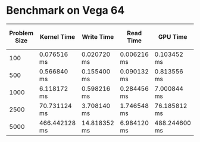 # Benchmark on Vega 64

| Problem Size | Kernel Time   | Write Time   | Read Time   | GPU Time      | GPU + CPU Time | MFLOPS     |
|--------------|---------------|--------------|-------------|---------------|----------------|------------|
|          100 |   0.076516 ms |  0.020720 ms | 0.006216 ms |   0.103452 ms |      13.207 ms |    151.435 |
|          500 |   0.566840 ms |  0.155400 ms | 0.090132 ms |   0.813556 ms |      13.641 ms |  18326.942 |
|         1000 |   6.118172 ms |  0.598216 ms | 0.284456 ms |   7.000844 ms |      22.078 ms |  90587.763 |
|         2500 |  70.731124 ms |  3.708140 ms | 1.746548 ms |  76.185812 ms |     105.803 ms | 295360.209 |
|         5000 | 466.442128 ms | 14.818352 ms | 6.984120 ms | 488.244600 ms |     581.805 ms | 429697.242 |
